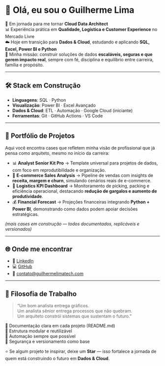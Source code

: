 # 👋 Olá, eu sou o Guilherme Lima  

🚀 Em jornada para me tornar **Cloud Data Architect**  
📊 Experiência prática em **Qualidade, Logística e Customer Experience** no Mercado Livre  
☁️ Hoje em transição para **Dados & Cloud**, estudando e aplicando **SQL, Excel, Power BI e Python**  
🎯 Minha missão: construir soluções de dados **escaláveis, seguras e que gerem impacto real**, sempre com fé, disciplina e equilíbrio entre carreira, família e propósito.  

---

## 🛠️ Stack em Construção  
- **Linguagens**: SQL · Python  
- **Visualização**: Power BI · Excel Avançado  
- **Dados & Cloud**: ETL · Automação · Google Cloud (iniciante)  
- **Ferramentas**: Git · GitHub Actions · VS Code  

---

## 📂 Portfólio de Projetos  
Aqui você encontra cases que refletem minha visão de profissional que já pensa como arquiteto, mesmo no início da carreira:  

- 📊 **Analyst Senior Kit Pro** → Template universal para projetos de dados, com foco em reprodutibilidade e organização.  
- 🛒 **E-commerce Sales Analysis** → Pipeline de vendas com insights de **receita, margem e churn**, simulando cenários reais de e-commerce.  
- 🚚 **Logistics KPI Dashboard** → Monitoramento de picking, packing e eficiência operacional, destacando **redução de gargalos e aumento de produtividade**.  
- 💰 **Financial Forecast** → Projeções financeiras integrando **Python + Power BI**, demonstrando como dados podem apoiar decisões estratégicas.  

*(mais cases em construção — todos documentados, replicáveis e versionados)*  

---

## 🌐 Onde me encontrar  
- 💼 [LinkedIn](https://www.linkedin.com/in/guilherme-lima-tech)  
- 💻 [GitHub](https://github.com/guilhermelimatech)  
- 📧 contato@guilhermelimatech.com  

---

## 📌 Filosofia de Trabalho  
> “Um bom analista entrega gráficos.  
> Um analista sênior entrega processos que não quebram.  
> Um arquiteto constrói sistemas que sustentam o futuro.”  

🔹 Documentação clara em cada projeto (README.md)  
🔹 Estrutura modular e reutilizável  
🔹 Automação sempre que possível  
🔹 Segurança e versionamento como base  

⭐ Se algum projeto te inspirar, deixe um **Star** — isso fortalece a jornada de quem está construindo o futuro em **Dados & Cloud**.  

